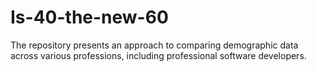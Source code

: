 # Is-40-the-new-60
The repository presents an approach to comparing demographic data across various professions, including professional software developers.

